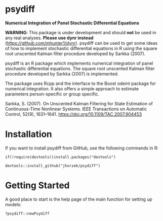 # psydiff

**Numerical Integration of Panel Stochastic Differential Equations**

**WARNING**: This package is under development and should **not** be used in any real analyses. **Please use dynr instead** (https://github.com/mhunter1/dynr). psydiff can be used to get some ideas of how to implement stochastic differential equations in R using the square root unscented Kalman filter procedure developed by Sarkka (2007).

psydiff is an R package which implements numerical integration of panel stochastic differential equations. The square root unscented Kalman filter procedure developed by Sarkka (2007) is implemented.

The package uses Rcpp and the interface to the Boost odeint package for numerical integration. It also offers a simple approach to estimate parameters person-specific or group specific.

Sarkka, S. (2007). On Unscented Kalman Filtering for State Estimation of Continuous-Time Nonlinear Systems. IEEE Transactions on Automatic Control, 52(9), 1631–1641. https://doi.org/10.1109/TAC.2007.904453


# Installation

If you want to install psydiff from GitHub, use the following commands in R:

    if(!require(devtools))install.packages("devtools")

    devtools::install_github("jhorzek/psydiff")

# Getting Started

A good place to start is the help page of the main function for setting up models:

    ?psydiff::newPsydiff
